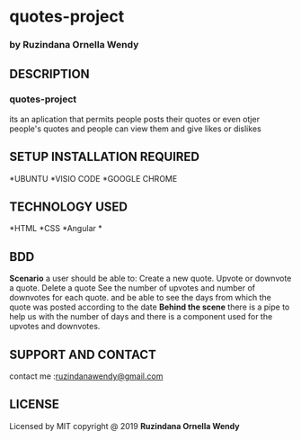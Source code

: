 # quotes-project
### by  **Ruzindana Ornella Wendy**
## DESCRIPTION
### quotes-project
its an aplication that permits people posts their quotes or even otjer people's quotes and people can view them and give likes or dislikes
## SETUP INSTALLATION  REQUIRED
  *UBUNTU
  *VISIO CODE
  *GOOGLE CHROME
## TECHNOLOGY USED
  *HTML
  *CSS
  *Angular
  *
## BDD
 **Scenario**
 a user should be able to:
Create a new quote.
Upvote or downvote a quote.
Delete a quote
See the number of upvotes and number of downvotes for each quote.
and be able to see the days from which the quote was posted according to the date
 **Behind the scene**
  there is a pipe to help us with the number of days and there is a component used for the upvotes and downvotes.
## SUPPORT AND CONTACT
contact me :ruzindanawendy@gmail.com
## LICENSE
Licensed by MIT copyright @ 2019 **Ruzindana Ornella Wendy**
